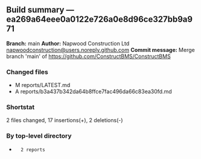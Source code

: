 ## Build summary — ea269a64eee0a0122e726a0e8d96ce327bb9a971

**Branch:** main **Author:** Napwood Construction Ltd <napwoodconstruction@users.noreply.github.com>
**Commit message:** Merge branch 'main' of https://github.com/ConstructBMS/ConstructBMS

### Changed files

- M reports/LATEST.md
- A reports/b3a437b342da64b8ffce7fac496da66c83ea30fd.md

### Shortstat

2 files changed, 17 insertions(+), 2 deletions(-)

### By top-level directory

-       2 reports
